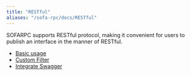 ```yaml
---
title: "RESTful"
aliases: "/sofa-rpc/docs/RESTful"
---
```


SOFARPC supports RESTful protocol, making it convenient for users to publish an interface in the manner of RESTful.

* [Basic usage](../restful-basic)
* [Custom Filter](../restful-filter)
* [Integrate Swagger](../restful-swagger)
